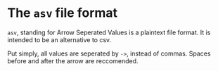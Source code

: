 # The `asv` file format

`asv`, standing for Arrow Seperated Values is a plaintext file format. 
It is intended to be an alternative to csv.

Put simply, all values are seperated by ` -> `, instead of commas.
Spaces before and after the arrow are reccomended.
